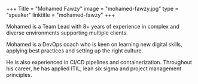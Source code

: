 +++ 
Title = "Mohamed Fawzy" 
image = "mohamed-fawzy.jpg" 
type = "speaker" 
linktitle = "mohamed-fawzy" 
+++


Mohamed is a Team Lead with 8+ years of experience in complex and diverse environments supporting multiple clients. 

Mohamed is a DevOps coach who is keen on learning new digital skills, applying best practices and setting up the right culture.  

He is also experienced in CI/CD pipelines and containerization.  Throughout his career, he has applied ITIL, lean six sigma and project management principles. 